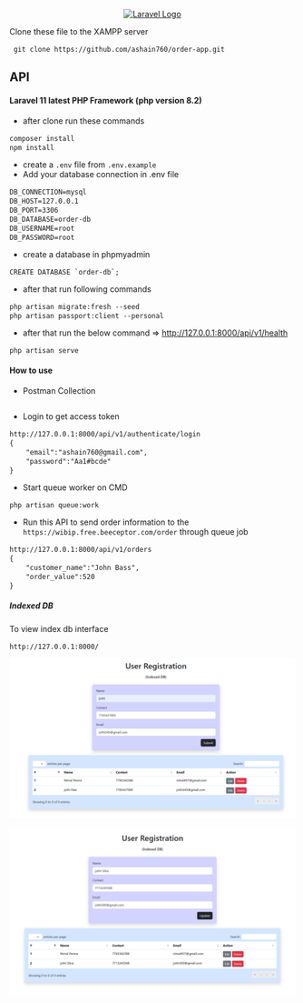<p align="center"><a href="https://laravel.com" target="_blank"><img src="https://raw.githubusercontent.com/laravel/art/master/logo-lockup/5%20SVG/2%20CMYK/1%20Full%20Color/laravel-logolockup-cmyk-red.svg" width="400" alt="Laravel Logo"></a></p>

Clone these file to the XAMPP server

```
 git clone https://github.com/ashain760/order-app.git
```

## API 

#### Laravel 11 latest PHP Framework (php version 8.2)

- after clone run these commands
```
composer install
npm install
```
- create a `.env` file from `.env.example`
- Add your database connection in .env file
```
DB_CONNECTION=mysql
DB_HOST=127.0.0.1
DB_PORT=3306
DB_DATABASE=order-db
DB_USERNAME=root
DB_PASSWORD=root
```
- create a database in phpmyadmin
```
CREATE DATABASE `order-db`;
```
- after that run following commands
```
php artisan migrate:fresh --seed
php artisan passport:client --personal
```
- after that run the below command => http://127.0.0.1:8000/api/v1/health
```
php artisan serve
```

#### How to use

- Postman Collection 

```

```

- Login to get access token

```
http://127.0.0.1:8000/api/v1/authenticate/login
{
    "email":"ashain760@gmail.com",
    "password":"Aa1#bcde"
}
```

- Start queue worker on CMD
```
php artisan queue:work
```

- Run this API to send order information to the `https://wibip.free.beeceptor.com/order` through queue job
```
http://127.0.0.1:8000/api/v1/orders
{
    "customer_name":"John Bass",
    "order_value":520
}
```
##### Indexed DB 
To view index db interface
```
http://127.0.0.1:8000/
```

![alt text](screenshots/indexdb-1.png)

![alt text](screenshots/indexdb-2.png)




